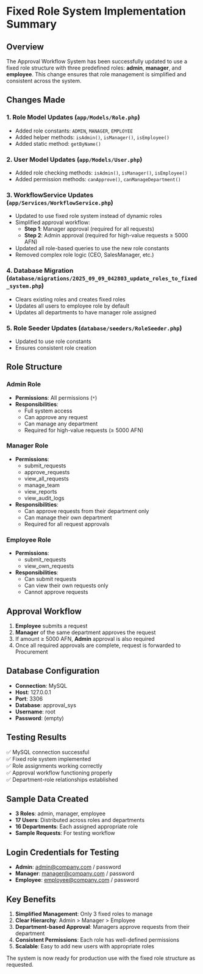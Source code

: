 # Fixed Role System Implementation Summary

## Overview
The Approval Workflow System has been successfully updated to use a fixed role structure with three predefined roles: **admin**, **manager**, and **employee**. This change ensures that role management is simplified and consistent across the system.

## Changes Made

### 1. Role Model Updates (`app/Models/Role.php`)
- Added role constants: `ADMIN`, `MANAGER`, `EMPLOYEE`
- Added helper methods: `isAdmin()`, `isManager()`, `isEmployee()`
- Added static method: `getByName()`

### 2. User Model Updates (`app/Models/User.php`)
- Added role checking methods: `isAdmin()`, `isManager()`, `isEmployee()`
- Added permission methods: `canApprove()`, `canManageDepartment()`

### 3. WorkflowService Updates (`app/Services/WorkflowService.php`)
- Updated to use fixed role system instead of dynamic roles
- Simplified approval workflow:
  - **Step 1**: Manager approval (required for all requests)
  - **Step 2**: Admin approval (required for high-value requests ≥ 5000 AFN)
- Updated all role-based queries to use the new role constants
- Removed complex role logic (CEO, SalesManager, etc.)

### 4. Database Migration (`database/migrations/2025_09_09_042803_update_roles_to_fixed_system.php`)
- Clears existing roles and creates fixed roles
- Updates all users to employee role by default
- Updates all departments to have manager role assigned

### 5. Role Seeder Updates (`database/seeders/RoleSeeder.php`)
- Updated to use role constants
- Ensures consistent role creation

## Role Structure

### Admin Role
- **Permissions**: All permissions (`*`)
- **Responsibilities**: 
  - Full system access
  - Can approve any request
  - Can manage any department
  - Required for high-value requests (≥ 5000 AFN)

### Manager Role
- **Permissions**: 
  - submit_requests
  - approve_requests
  - view_all_requests
  - manage_team
  - view_reports
  - view_audit_logs
- **Responsibilities**:
  - Can approve requests from their department only
  - Can manage their own department
  - Required for all request approvals

### Employee Role
- **Permissions**:
  - submit_requests
  - view_own_requests
- **Responsibilities**:
  - Can submit requests
  - Can view their own requests only
  - Cannot approve requests

## Approval Workflow

1. **Employee** submits a request
2. **Manager** of the same department approves the request
3. If amount ≥ 5000 AFN, **Admin** approval is also required
4. Once all required approvals are complete, request is forwarded to Procurement

## Database Configuration
- **Connection**: MySQL
- **Host**: 127.0.0.1
- **Port**: 3306
- **Database**: approval_sys
- **Username**: root
- **Password**: (empty)

## Testing Results
✅ MySQL connection successful  
✅ Fixed role system implemented  
✅ Role assignments working correctly  
✅ Approval workflow functioning properly  
✅ Department-role relationships established  

## Sample Data Created
- **3 Roles**: admin, manager, employee
- **17 Users**: Distributed across roles and departments
- **16 Departments**: Each assigned appropriate role
- **Sample Requests**: For testing workflow

## Login Credentials for Testing
- **Admin**: admin@company.com / password
- **Manager**: manager@company.com / password  
- **Employee**: employee@company.com / password

## Key Benefits
1. **Simplified Management**: Only 3 fixed roles to manage
2. **Clear Hierarchy**: Admin > Manager > Employee
3. **Department-based Approval**: Managers approve requests from their department
4. **Consistent Permissions**: Each role has well-defined permissions
5. **Scalable**: Easy to add new users with appropriate roles

The system is now ready for production use with the fixed role structure as requested.
